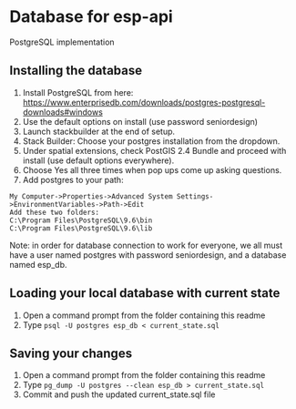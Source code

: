 # Database for esp-api

PostgreSQL implementation

## Installing the database
1. Install PostgreSQL from here: https://www.enterprisedb.com/downloads/postgres-postgresql-downloads#windows
2. Use the default options on install (use password seniordesign)
3. Launch stackbuilder at the end of setup.
4. Stack Builder: Choose your postgres installation from the dropdown.
5. Under spatial extensions, check PostGIS 2.4 Bundle and proceed with install (use default options everywhere).
6. Choose Yes all three times when pop ups come up asking questions.
7. Add postgres to your path:
```
My Computer->Properties->Advanced System Settings->EnvironmentVariables->Path->Edit
Add these two folders:
C:\Program Files\PostgreSQL\9.6\bin
C:\Program Files\PostgreSQL\9.6\lib
```

Note: in order for database connection to work for everyone, we all must have a user named postgres with password seniordesign, and a database named esp_db.
## Loading your local database with current state
1. Open a command prompt from the folder containing this readme
2. Type ```psql -U postgres esp_db < current_state.sql```

## Saving your changes
1. Open a command prompt from the folder containing this readme
2. Type ```pg_dump -U postgres --clean esp_db > current_state.sql```
3. Commit and push the updated current_state.sql file
